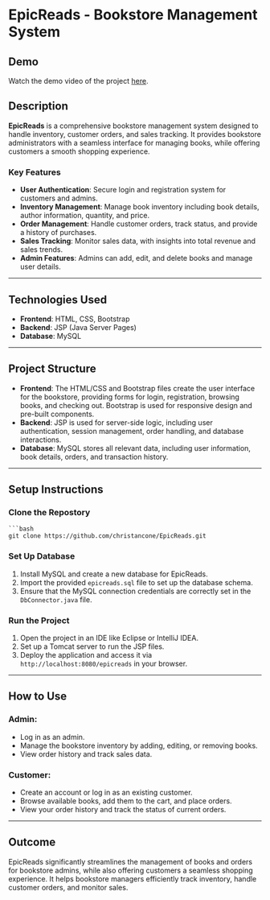 # EpicReads - Bookstore Management System

## Demo

Watch the demo video of the project [here](https://youtu.be/59v-Nk8jbLw).

## Description

**EpicReads** is a comprehensive bookstore management system designed to handle inventory, customer orders, and sales tracking. It provides bookstore administrators with a seamless interface for managing books, while offering customers a smooth shopping experience.

### Key Features
- **User Authentication**: Secure login and registration system for customers and admins.
- **Inventory Management**: Manage book inventory including book details, author information, quantity, and price.
- **Order Management**: Handle customer orders, track status, and provide a history of purchases.
- **Sales Tracking**: Monitor sales data, with insights into total revenue and sales trends.
- **Admin Features**: Admins can add, edit, and delete books and manage user details.

---

## Technologies Used
- **Frontend**: HTML, CSS, Bootstrap
- **Backend**: JSP (Java Server Pages)
- **Database**: MySQL

---

## Project Structure
- **Frontend**: The HTML/CSS and Bootstrap files create the user interface for the bookstore, providing forms for login, registration, browsing books, and checking out. Bootstrap is used for responsive design and pre-built components.
- **Backend**: JSP is used for server-side logic, including user authentication, session management, order handling, and database interactions.
- **Database**: MySQL stores all relevant data, including user information, book details, orders, and transaction history.

---


## Setup Instructions

### Clone the Repostory

    ```bash
    git clone https://github.com/christancone/EpicReads.git

### Set Up Database
1. Install MySQL and create a new database for EpicReads.
2. Import the provided `epicreads.sql` file to set up the database schema.
3. Ensure that the MySQL connection credentials are correctly set in the `DbConnector.java` file.

### Run the Project
1. Open the project in an IDE like Eclipse or IntelliJ IDEA.
2. Set up a Tomcat server to run the JSP files.
3. Deploy the application and access it via `http://localhost:8080/epicreads` in your browser.

---

## How to Use

### Admin:
- Log in as an admin.
- Manage the bookstore inventory by adding, editing, or removing books.
- View order history and track sales data.

### Customer:
- Create an account or log in as an existing customer.
- Browse available books, add them to the cart, and place orders.
- View your order history and track the status of current orders.

---

## Outcome
EpicReads significantly streamlines the management of books and orders for bookstore admins, while also offering customers a seamless shopping experience. It helps bookstore managers efficiently track inventory, handle customer orders, and monitor sales.

